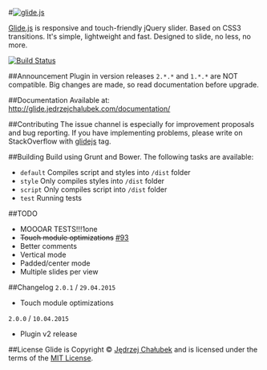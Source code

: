 #[![glide.js](http://glide.jedrzejchalubek.com/images/glidejs-logotype-black.svg)](http://glide.jedrzejchalubek.com)

[Glide.js](http://glide.jedrzejchalubek.com) is responsive and touch-friendly jQuery slider. Based on CSS3 transitions. It's simple, lightweight and fast. Designed to slide, no less, no more.

[![Build Status](https://travis-ci.org/jedrzejchalubek/Glide.js.svg?branch=master)](https://travis-ci.org/jedrzejchalubek/Glide.js)

##Announcement
Plugin in version releases `2.*.*` and `1.*.*` are NOT compatible. Big changes are made, so read documentation before upgrade.

##Documentation
Available at: http://glide.jedrzejchalubek.com/documentation/

##Contributing
The issue channel is especially for improvement proposals and bug reporting. If you have implementing problems, please write on StackOverflow with [glidejs](http://stackoverflow.com/questions/tagged/glidejs) tag.

##Building
Build using Grunt and Bower. The following tasks are available:
- `default` Compiles script and styles into `/dist` folder
- `style` Only compiles styles into `/dist` folder
- `script` Only compiles script into `/dist` folder
- `test` Running tests

##TODO
- MOOOAR TESTS!!!1one
- <del>Touch module optimizations</del> [#93](/../../issues/93)
- Better comments
- Vertical mode
- Padded/center mode
- Multiple slides per view

##Changelog
`2.0.1` / `29.04.2015`
- Touch module optimizations

`2.0.0` / `10.04.2015`
- Plugin v2 release

##License
Glide is Copyright © [Jędrzej Chałubek](http://jedrzejchalubek.com) and is licensed under the terms of the [MIT License](http://opensource.org/licenses/MIT).
